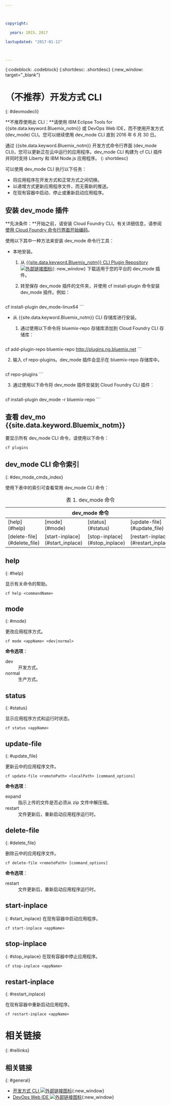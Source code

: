 ```yaml
---



copyright:

  years: 2015，2017

lastupdated: "2017-01-12"



---
```


{:codeblock: .codeblock}
{:shortdesc: .shortdesc}
{:new_window: target="_blank"}

# （不推荐）开发方式 CLI
{: #devmodecli}


**不推荐使用此 CLI：**请使用 IBM Eclipse Tools for {{site.data.keyword.Bluemix_notm}} 或 DevOps Web IDE，而不使用开发方式 (dev_mode) CLI。您可以继续使用 dev_mode CLI 直到 2016 年 6 月 30 日。

通过 {{site.data.keyword.Bluemix_notm}} 开发方式命令行界面 (dev_mode CLI)，您可以更新正在云中运行的应用程序。dev_mode CLI 构建为 cf CLI 插件并同时支持 Liberty 和 IBM Node.js 应用程序。
{: shortdesc}


可以使用 dev_mode CLI 执行以下任务：
- 将应用程序在开发方式和正常方式之间切换。
- 以递增方式更新应用程序文件，而无需新的推送。
- 在现有容器中启动、停止或重新启动应用程序。

## 安装 dev_mode 插件
**先决条件：**开始之前，请安装 Cloud Foundry CLI。有关详细信息，请参阅[使用 Cloud Foundry 命令行界面开始编码](https://github.com/cloudfoundry/cli)。


使用以下其中一种方法来安装 dev_mode 命令行工具：
- 本地安装。
  1. 从 [{{site.data.keyword.Bluemix_notm}} CLI Plugin Repository ![外部链接图标](../../../icons/launch-glyph.svg)](http://plugins.ng.bluemix.net){: new_window} 下载适用于您的平台的 dev_mode 插件。
  2. 转至保存 dev_mode 插件的文件夹，并使用 cf install-plugin 命令安装 dev_mode 插件。例如：

        ```
cf install-plugin dev_mode-linux64
        ```

- 从 {{site.data.keyword.Bluemix_notm}} CLI 存储库进行安装。
  1. 通过使用以下命令将 bluemix-repo 存储库添加到 Cloud Foundry CLI 存储库：

        ```
cf add-plugin-repo bluemix-repo http://plugins.ng.bluemix.net
        ```

  2. 输入 cf repo-plugins。dev_mode 插件会显示在 bluemix-repo 存储库中。

		```
cf repo-plugins
        ```

  3. 通过使用以下命令将 dev_mode 插件安装到 Cloud Foundry CLI 插件：

        ```
cf install-plugin dev_mode -r bluemix-repo
        ```

## 查看 dev_mo {{site.data.keyword.Bluemix_notm}}  

要显示所有 dev_mode CLI 命令，请使用以下命令：

```
cf plugins
```

## dev_mode CLI 命令索引
{: #dev_mode_cmds_index}

使用下表中的索引可查看常用 dev_mode CLI 命令：

<table summary="dev_mode 命令索引">
 <caption>表 1. dev_mode 命令</caption>
 <thead>
 <th colspan="4">dev_mode 命令</th>
 </thead>
 <tbody>
 <tr>
 <td>[help](#help)</td>
 <td>[mode](#mode)</td>
 <td>[status](#status)</td>
 <td>[update-file](#update_file)</td>
 </tr>
 <tr>
 <td>[delete-file](#delete_file)</td>
 <td>[start-inplace](#start_inplace)</td>
 <td>[stop-inplace](#stop_inplace)</td>
 <td>[restart-inplace](#restart_inplace)</td>
 </tr>
  </tbody>
 </table>


## help
{: #help}

显示有关命令的帮助。

```
cf help <commandName>
```


## mode
{: #mode}

更改应用程序方式。

```
cf mode <appName> <dev|normal>
```
<strong>命令选项</strong>：

   <dl>
   <dt>dev</dt>
   <dd>开发方式。</dd>
   <dt>normal</dt>
   <dd>生产方式。</dd>
   </dl>


## status
{: #status}

显示应用程序方式和运行时状态。

```
cf status <appName>
```



## update-file
{: #update_file}

更新云中的应用程序文件。

```
cf update-file <remotePath> <localPath> [command_options]
```


<strong>命令选项</strong>：

   <dl>
   <dt>expand</dt>
   <dd>指示上传的文件是否必须从 zip 文件中解压缩。</dd>
   <dt>restart</dt>
   <dd>文件更新后，重新启动应用程序运行时。</dd>
   </dl>



## delete-file
{: #delete_file}

删除云中的应用程序文件。

```
cf delete-file <remotePath> [command_options]
```


<strong>命令选项</strong>：
 <dl>
   <dt>restart</dt>
   <dd>文件更新后，重新启动应用程序运行时。</dd>
  </dl>


## start-inplace
{: #start_inplace}
在现有容器中启动应用程序。

```
cf start-inplace <appName>
```



## stop-inplace
{: #stop_inplace}
在现有容器中停止应用程序。

```
cf stop-inplace <appName>
```



## restart-inplace
{: #restart_inplace}

在现有容器中重新启动应用程序。

```
cf restart-inplace <appName>
```



# 相关链接
{: #rellinks}

## 相关链接
{: #general}
* [开发方式 CLI ![外部链接图标](../../../icons/launch-glyph.svg)](http://clis.ng.bluemix.net/ui/repository.html#cf-plugins){:new_window}
* [DevOps Web IDE ![外部链接图标](../../../icons/launch-glyph.svg)](https://hub.jazz.net/docs/deploy/){:new_window}
